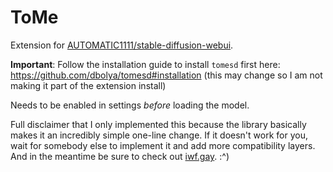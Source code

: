 # ToMe

Extension for [AUTOMATIC1111/stable-diffusion-webui](https://github.com/AUTOMATIC1111/stable-diffusion-webui).

**Important**: Follow the installation guide to install `tomesd` first here: https://github.com/dbolya/tomesd#installation (this may change so I am not making it part of the extension install)

Needs to be enabled in settings *before* loading the model.

Full disclaimer that I only implemented this because the library basically makes it an incredibly simple one-line change. If it doesn't work for you, wait for somebody else to implement it and add more compatibility layers. And in the meantime be sure to check out [iwf.gay](https://iwf.gay/). :^)